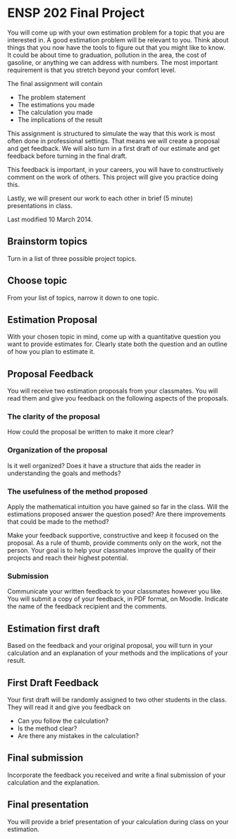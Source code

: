 # ENSP 202 Final Project

You will come up with your own estimation problem for a topic that you are
interested in.  A good estimation problem will be relevant to you.
Think about things that you now have the tools to figure out that you
might like to know.  It could be about time to graduation, pollution in
the area, the cost of gasoline, or anything we can address with numbers.
The most important requirement is that you stretch beyond your comfort
level.

The final assignment will contain

- The problem statement
- The estimations you made
- The calculation you made
- The implications of the result

This assignment is structured to simulate the way that this work is most
often done in professional settings.  That means we will create a
proposal and get feedback.  We will also turn in a first draft of our
estimate and get feedback before turning in the final draft.

This feedback is important, in your careers, you will have to
constructively comment on the work of others.  This project will give
you practice doing this.

Lastly, we will present our work to each other in brief (5 minute)
presentations in class.

Last modified 10 March 2014.

## Brainstorm topics
<!--Due 17 Feb 2014-->

Turn in a list of three possible project topics.

## Choose topic
<!--Due 24 Feb 2014-->

From your list of topics, narrow it down to one topic.

## Estimation Proposal
<!--Due 10 Mar 2014-->

With your chosen topic in mind, come up with a quantitative question you
want to provide estimates for.  Clearly state both the question and an
outline of how you plan to estimate it.

## Proposal Feedback

You will receive two estimation proposals from your classmates.
You will read them and give you feedback on the following aspects of the
proposals.

### The clarity of the proposal

How could the proposal be written to make it more clear?

### Organization of the proposal

Is it well organized?  Does it have a structure that aids the reader in
understanding the goals and methods?

### The usefulness of the method proposed

Apply the mathematical intuition you have gained so far in the class.
Will the estimations proposed answer the question posed?  Are there
improvements that could be made to the method?

Make your feedback supportive, constructive and keep it focused on the
proposal.  As a rule of thumb, provide comments only on the work, not
the person.  Your goal is to help your classmates improve the quality of
their projects and reach their highest potential.

### Submission

Communicate your written feedback to your classmates however you like.
You will submit a copy of your feedback, in PDF format, on Moodle.
Indicate the name of the feedback recipient and the comments.

## Estimation first draft
<!--Due 7 Apr 2014-->

Based on the feedback and your original proposal, you will turn in your
calculation and an explanation of your methods and the implications of
your result.


## First Draft Feedback
<!--Due 14 Apr 2014-->

Your first draft will be randomly assigned to two other students
in the class.  They will read it and give you feedback on

- Can you follow the calculation?
- Is the method clear?
- Are there any mistakes in the calculation?

## Final submission

<!--Due 21 Apr 2014-->

Incorporate the feedback you received and write a final submission of
your calculation and the explanation.

## Final presentation

<!-- Due ??? -->

You will provide a brief presentation of your calculation during class
on your estimation.
